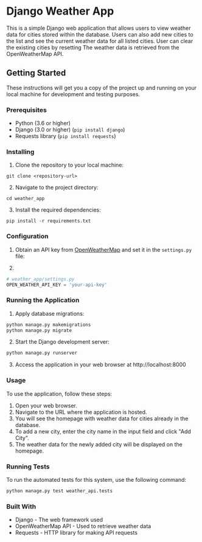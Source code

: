 # Django Weather App

This is a simple Django web application that allows users to view weather data for cities stored within the database. 
Users can also add new cities to the list and see the current weather data for all listed cities. 
User can clear the existing cities by resetting
The weather data is retrieved from the OpenWeatherMap API.

## Getting Started

These instructions will get you a copy of the project up and running on your local machine for development and testing purposes.

### Prerequisites

- Python (3.6 or higher)
- Django (3.0 or higher) (`pip install django`)
- Requests library (`pip install requests`)

### Installing

1. Clone the repository to your local machine:

`git clone <repository-url>`


2. Navigate to the project directory:

`cd weather_app`


3. Install the required dependencies:

`pip install -r requirements.txt`


### Configuration

1. Obtain an API key from [OpenWeatherMap](https://openweathermap.org/api) and set it in the `settings.py` file:

2. 
```python
# weather_app/settings.py
OPEN_WEATHER_API_KEY = 'your-api-key'
```

### Running the Application
1. Apply database migrations:
```python
python manage.py makemigrations
python manage.py migrate
```

2. Start the Django development server:
```python 
python manage.py runserver
```

3. Access the application in your web browser at http://localhost:8000

### Usage
To use the application, follow these steps:

1. Open your web browser.
2. Navigate to the URL where the application is hosted.
3. You will see the homepage with weather data for cities already in the database.
4. To add a new city, enter the city name in the input field and click "Add City".
5. The weather data for the newly added city will be displayed on the homepage.

### Running Tests
To run the automated tests for this system, use the following command:
```python
python manage.py test weather_api.tests
```

### Built With
- Django - The web framework used
- OpenWeatherMap API - Used to retrieve weather data
- Requests - HTTP library for making API requests
